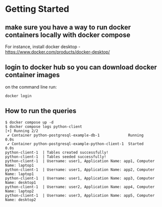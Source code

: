 

# Getting Started

## make sure you have a way to run docker containers locally with docker compose

For instance, install docker desktop - https://www.docker.com/products/docker-desktop/

## login to docker hub so you can download docker container images

on the command line run:
```
docker login
```

## How to run the queries

```
$ docker compose up -d
$ docker compose logs python-client
[+] Running 2/2
 ✔ Container python-postgresql-example-db-1             Running                                                                                                                        0.0s
 ✔ Container python-postgresql-example-python-client-1  Started                                                                                                                        0.0s
python-client-1  | Tables created successfully!
python-client-1  | Tables seeded successfully!
python-client-1  | Username: user1, Application Name: app1, Computer Name: laptop1
python-client-1  | Username: user1, Application Name: app2, Computer Name: laptop1
python-client-1  | Username: user1, Application Name: app3, Computer Name: desktop1
python-client-1  | Username: user2, Application Name: app4, Computer Name: laptop2
python-client-1  | Username: user3, Application Name: app5, Computer Name: desktop2
```


